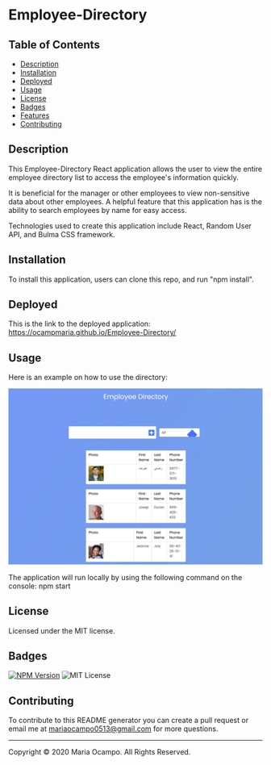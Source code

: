 # Employee-Directory

## Table of Contents

- [Description](#description)
- [Installation](#installation)
- [Deployed](#deployed)
- [Usage](#usage)
- [License](#license)
- [Badges](#badges)
- [Features](#features)
- [Contributing](#contributing)

## Description

This Employee-Directory React application allows the user to view the entire employee directory list to access the employee's information quickly.

It is beneficial for the manager or other employees to view non-sensitive data about other employees. A helpful feature that this application has is the ability to search employees by name for easy access.

Technologies used to create this application include React, Random User API, and Bulma CSS framework.

## Installation

  To install this application, users can clone this repo, and run "npm install".

## Deployed
This is the link to the deployed application: 
https://ocampmaria.github.io/Employee-Directory/

## Usage
Here is an example on how to use the directory:

![daily Schedule Application demo](/Assets/directory.jpg)

The application will run locally by using the following command on the console: npm start

## License
Licensed under the MIT license.

## Badges

[![NPM Version](https://img.shields.io/npm/v/npm.svg?style=flat)]()
![MIT License](https://img.shields.io/apm/l/atomic-design-ui.svg?)


## Contributing
To contribute to this README generator you can create a pull request or email me at mariaocampo0513@gmail.com for more questions.

---

Copyright &copy; 2020 Maria Ocampo. All Rights Reserved.
